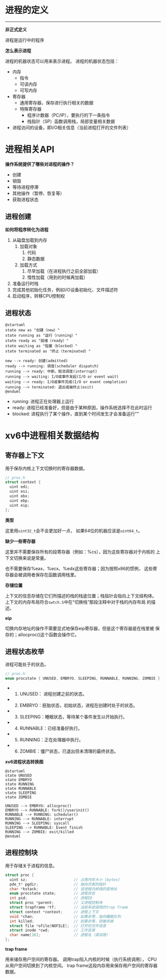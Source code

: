 # 进程的定义

---

**非正式定义**

进程是运行中的程序

**怎么表示进程**

进程的机器状态可以用来表示进程。
进程的机器状态包括：

* 内存
  * 指令
  * 可读内存
  * 可写内存
* 寄存器
  * 通用寄存器，保存进行执行相关的数据
  * 特殊寄存器
    * 程序计数器（PC/IP），要执行的下一条指令
    * 栈指针（SP）函数调用栈，局部变量相关数据
* 进程访问的设备，即I/O相关信息（当前进程打开的文件列表）

# 进程相关API

**操作系统提供了哪些对进程的操作？**

* 创建
* 销毁
* 等待进程停滞
* 其他操作（暂停、恢复等）
* 获取进程状态

## 进程创建

**如何将程序转化为进程**

1. 从磁盘加载到内存
   1. 加载对象
      1. 代码
      2. 静态数据
   2. 加载方式
      1. 尽早加载（在进程执行之前全部加载）
      2. 惰性加载（用到的时候再加载）
2. 准备运行时栈
3. 完成其他初始化任务，例如I/O设备初始化、文件描述符
4. 启动程序，转移CPU控制权

## 进程状态

```plantuml
@startuml
state new as "创建（new）"
state running as "运行（running）"
state ready as "就绪（ready）"
state waiting as "阻塞（blocked）"
state terminated as "终止（terminated）"

new --> ready: 创建(admitted)
ready --> running: 调度(scheduler dispatch)
running --> ready: 中断，取消调度(interrupt)
running --> waiting: I/O或事件发起(I/O or event wait)
waiting --> ready: I/O或事件完成(I/O or event completion)
running --> terminated: 退出或被终止(exit)
@enduml
```

* running: 进程正在处理器上运行
* ready: 进程已经准备好，但是由于某种原因，操作系统选择不在此时运行
* blocked: 进程执行了某个操作，直到某个时间发生才会准备运行""

# xv6中进程相关数据结构

## 寄存器上下文

用于保存内核上下文切换时的寄存器数据。

```c
// proc.h
struct context {
  uint edi;
  uint esi;
  uint ebx;
  uint ebp;
  uint eip;
};
```

**类型**

这里用`uint32_t`会不会更加好一点，
如果64位的机器应该是`uint64_t`。

**缺少一些寄存器**

这里并不需要保存所有的段寄存器（例如：%cs），因为这些寄存器对于内核的
上下文切换来说是常量。

也不需要保存%eax、%ecx、%edx这些寄存器；因为按照x86的惯例， 这些寄
存器会被调用者保存在函数调用栈里。

**存储位置**

上下文的信息存储在它们所描述的栈的栈底位置；栈指针会指向上下文结构体。
上下文的内存布局符合`swtch.S`中在“切换栈”那段注释中对于栈的内存布局
的描述。

**eip**

切换内存地址的操作不需要显式地保存eip寄存器，但是这个寄存器是在栈里被
保存的；allocproc()这个函数会操作它。

## 进程状态枚举
进程可能处于的状态。

```c
// proc.h
enum procstate { UNUSED, EMBRYO, SLEEPING, RUNNABLE, RUNNING, ZOMBIE };
```

 * 1. UNUSED： 进程创建之前的状态。
 * 2. EMBRYO：胚胎状态，初始状态，进程在创建时处于的状态。
 * 3. SLEEPING：睡眠状态，等待某个事件发生以开始执行。
 * 4. RUNNABLE：已经准备好执行。
 * 5. RUNNING：正在处理器中执行。
 * 6. ZOMBIE：僵尸状态，已退出但未清理的最终状态。

**xv6进程状态转换图**
```plantuml
@startuml
state UNUSED
state EMBRYO
state RUNNING
state RUNNABLE
state SLEEPING
state ZOMBIE

UNUSED --> EMBRYO: allocproc()
EMBRYO --> RUNNABLE: fork()/userinit()
RUNNABLE --> RUNNING: scheduler()
RUNNING --> RUNNABLE: interrupt
RUNNING --> SLEEPING: syscall
SLEEPING --> RUNNABLE: Event finish
RUNNING --> ZOMBIE: exit/killed
@enduml
```

## 进程控制块
用于存储关于进程的信息。

```c
struct proc {
  uint sz;                     // 占用内存大小 (bytes)
  pde_t* pgdir;                // 指向页表的指针
  char *kstack;                // 该进程内核栈的底地址
  enum procstate state;        // 进程状态
  int pid;                     // 进程ID
  struct proc *parent;         // 父进程控制块
  struct trapframe *tf;        // 当前系统调用的trap frame
  struct context *context;     // 进程上下文
  void *chan;                  // 如果非零，指向睡眠队列
  int killed;                  // 如果非零，则被杀掉
  struct file *ofile[NOFILE];  // 打开的文件信息
  struct inode *cwd;           // 工作目录
  char name[16];               // 进程名（调试用）
};
```

**trap frame**

用来储存用户空间的寄存器。
调用trap陷入内核的时候（执行系统调用），
CPU从用户空间切换到了内核空间。
trap frame这段内存用来保存用户空间的寄存器数据。
